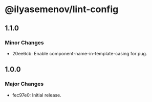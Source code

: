# @ilyasemenov/lint-config

## 1.1.0

### Minor Changes

- 20ee6cb: Enable component-name-in-template-casing for pug.

## 1.0.0

### Major Changes

- fec97e0: Initial release.
